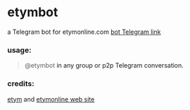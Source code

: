 # etymbot
a Telegram bot for etymonline.com
[bot Telegram link](t.me/etymbot)

### usage:
> @etymbot <a English word>
in any group or p2p Telegram conversation.

### credits: 
[etym](https://github.com/tetrismegistus/etym) and [etymonline web site](etymonline.com)
